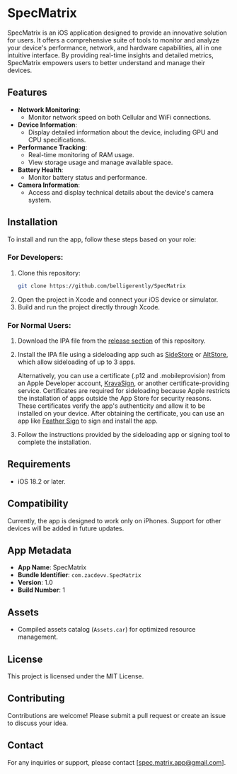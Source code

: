 # SpecMatrix

SpecMatrix is an iOS application designed to provide an innovative solution for users. It offers a comprehensive suite of tools to monitor and analyze your device's performance, network, and hardware capabilities, all in one intuitive interface. By providing real-time insights and detailed metrics, SpecMatrix empowers users to better understand and manage their devices.

## Features
- **Network Monitoring**:
  - Monitor network speed on both Cellular and WiFi connections.
- **Device Information**:
  - Display detailed information about the device, including GPU and CPU specifications.
- **Performance Tracking**:
  - Real-time monitoring of RAM usage.
  - View storage usage and manage available space.
- **Battery Health**:
  - Monitor battery status and performance.
- **Camera Information**:
  - Access and display technical details about the device's camera system.

## Installation
To install and run the app, follow these steps based on your role:

### For Developers:
1. Clone this repository:
   ```bash
   git clone https://github.com/belligerently/SpecMatrix
   ```
2. Open the project in Xcode and connect your iOS device or simulator.
3. Build and run the project directly through Xcode.

### For Normal Users:
1. Download the IPA file from the [release section](https://github.com/Belligerently/SpecMatrix/releases) of this repository.
2. Install the IPA file using a sideloading app such as [SideStore](https://sidestore.io) or [AltStore](https://altstore.io), which allow sideloading of up to 3 apps.

   Alternatively, you can use a certificate (.p12 and .mobileprovision) from an Apple Developer account, [KravaSign](https://kravasign.com), or another certificate-providing service. Certificates are required for sideloading because Apple restricts the installation of apps outside the App Store for security reasons. These certificates verify the app's authenticity and allow it to be installed on your device. After obtaining the certificate, you can use an app like [Feather Sign](https://github.com/khcrysalis/Feather) to sign and install the app.

3. Follow the instructions provided by the sideloading app or signing tool to complete the installation.

## Requirements
- iOS 18.2 or later.

## Compatibility
Currently, the app is designed to work only on iPhones. Support for other devices will be added in future updates.

## App Metadata
- **App Name**: SpecMatrix
- **Bundle Identifier**: `com.zacdevv.SpecMatrix`
- **Version**: 1.0
- **Build Number**: 1

## Assets
- Compiled assets catalog (`Assets.car`) for optimized resource management.

## License
This project is licensed under the MIT License.

## Contributing
Contributions are welcome! Please submit a pull request or create an issue to discuss your idea.

## Contact
For any inquiries or support, please contact [spec.matrix.app@gmail.com].

